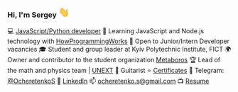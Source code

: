 ### Hi, I'm Sergey <img src="https://raw.githubusercontent.com/SergeyOcheretenko/SergeyOcheretenko/test/wave.gif" width="25px">
 
💻 [JavaScript/Python developer](https://github.com/SergeyOcheretenko/LearningProgramming)
🌱 Learning JavaScript and Node.js technology with [HowProgrammingWorks](https://www.github.com/HowProgrammingWorks)
🍊 Open to Junior/Intern Developer vacancies
🎓 Student and group leader at Kyiv Polytechnic Institute, FICT
🌍 Owner and contributor to the student organization [Metaboros](https://github.com/Metaboros)
🏆 Lead of the math and physics team | [UNEXT](https://unext.in.ua)
🎸 Guitarist
⭐ [Certificates](https://github.com/SergeyOcheretenko/Certificates)
💬 Telegram: [@OcheretenkoS](https://telegram.me/OcheretenkoS)
🔭 [LinkedIn](https://www.linkedin.com/in/sergeyocheretenko/)
📫 [ocheretenko.s@gmail.com](mailto:ocheretenko.s@gmail.com)
📺 [Resume](https://sergeyocheretenko.github.io/Resume/)
